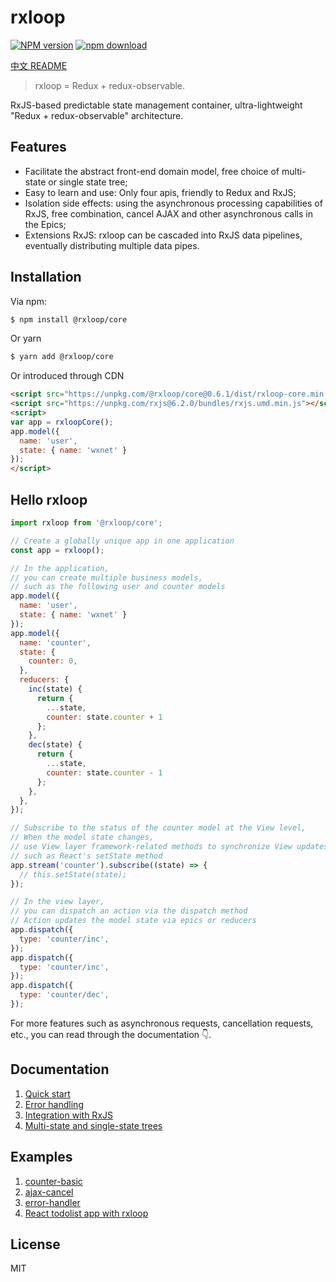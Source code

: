 # rxloop

[![NPM version][npm-image]][npm-url]
[![npm download][download-image]][download-url]

[npm-image]: https://img.shields.io/npm/v/@rxloop/core.svg?style=flat-square
[npm-url]: https://npmjs.org/package/@rxloop/core
[download-image]: https://img.shields.io/npm/dm/@rxloop/core.svg?style=flat-square
[download-url]: https://npmjs.org/package/@rxloop/core

[中文 README](README-zh_CN.md)
> rxloop = Redux + redux-observable.

RxJS-based predictable state management container, ultra-lightweight "Redux + redux-observable" architecture.

## Features
* Facilitate the abstract front-end domain model, free choice of multi-state or single state tree;
* Easy to learn and use: Only four apis, friendly to Redux and RxJS;
* Isolation side effects: using the asynchronous processing capabilities of RxJS, free combination, cancel AJAX and other asynchronous calls in the Epics;
* Extensions RxJS: rxloop can be cascaded into RxJS data pipelines, eventually distributing multiple data pipes.

## Installation
Via npm:
```bash
$ npm install @rxloop/core
```

Or yarn
```bash
$ yarn add @rxloop/core
```

Or introduced through CDN
```html
<script src="https://unpkg.com/@rxloop/core@0.6.1/dist/rxloop-core.min.js"></script>
<script src="https://unpkg.com/rxjs@6.2.0/bundles/rxjs.umd.min.js"></script>
<script>
var app = rxloopCore();
app.model({
  name: 'user',
  state: { name: 'wxnet' }
});
</script>
```

## Hello rxloop
```javascript
import rxloop from '@rxloop/core';

// Create a globally unique app in one application
const app = rxloop();

// In the application, 
// you can create multiple business models,
// such as the following user and counter models
app.model({
  name: 'user',
  state: { name: 'wxnet' }
});
app.model({
  name: 'counter',
  state: {
    counter: 0,
  },
  reducers: {
    inc(state) {
      return {
        ...state,
        counter: state.counter + 1
      };
    },
    dec(state) {
      return {
        ...state,
        counter: state.counter - 1
      };
    },
  },
});

// Subscribe to the status of the counter model at the View level,
// When the model state changes,
// use View layer framework-related methods to synchronize View updates,
// such as React's setState method
app.stream('counter').subscribe((state) => {
  // this.setState(state);
});

// In the view layer,
// you can dispatch an action via the dispatch method
// Action updates the model state via epics or reducers
app.dispatch({
  type: 'counter/inc',
});
app.dispatch({
  type: 'counter/inc',
});
app.dispatch({
  type: 'counter/dec',
});
```

For more features such as asynchronous requests, cancellation requests, etc.,
you can read through the documentation 👇.

## Documentation

1. [Quick start](https://talkingdata.github.io/rxloop/#/basics/getting-started)
2. [Error handling](https://talkingdata.github.io/rxloop/#/basics/error-handler)
3. [Integration with RxJS](https://talkingdata.github.io/rxloop/#/advanced/integration-with-rxjs)
4. [Multi-state and single-state trees](https://talkingdata.github.io/rxloop/#/advanced/multi-state-and-single-state)

## Examples

1. [counter-basic](https://github.com/TalkingData/rxloop/tree/master/examples/counter-basic)
2. [ajax-cancel](https://github.com/TalkingData/rxloop/tree/master/examples/ajax-cancel)
3. [error-handler](https://github.com/TalkingData/rxloop/tree/master/examples/error-handler)
4. [React todolist app with rxloop](https://github.com/TalkingData/rxloop-react-todos)

## License
MIT

